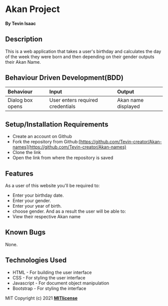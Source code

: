 # Akan Project
#### By **Tevin Isaac**
## Description
This is a web application that takes a user's birthday and calculates the day of the week they were born and then depending on their gender outputs their Akan Name. 
## Behaviour Driven Development(BDD)
|Behaviour| Input| Output|
|:--------|:-----|:------|
|Dialog box opens| User enters required credentials| Akan name displayed|
## Setup/Installation Requirements
* Create an account on Github
* Fork the repository from Github:[https://github.com/Tevin-creator/Akan-names](https://github.com/Tevin-creator/Akan-names)
* Clone the link
* Open the link from where the repository is saved
## Features
As a user of this website you'll be required to:
* Enter your birthday date.
* Enter your gender.
* Enter your year of birth.
* choose gender.
And as a result the user will be able to:
* View their respective Akan name
## Known Bugs
None.
## Technologies Used
* HTML - For building the user interface
* CSS - For styling the user interface
* Javascript - For document object manipulation
* Bootstrap - For styling the interface

MIT Copyright (c) 2021 **[MITlicense](LICENSE)**
